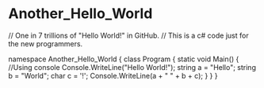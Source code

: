 # Another_Hello_World
//  One in 7 trillions of "Hello World!" in GitHub.
//  This is a c# code just for the new programmers.

namespace Another_Hello_World
{
    class Program
    {
        static void Main()
        {
            //Using console
            Console.WriteLine("Hello World!");
            string a = "Hello";
            string b = "World";
            char c = '!';
            Console.WriteLine(a + " " + b + c);
        }
    }
}
